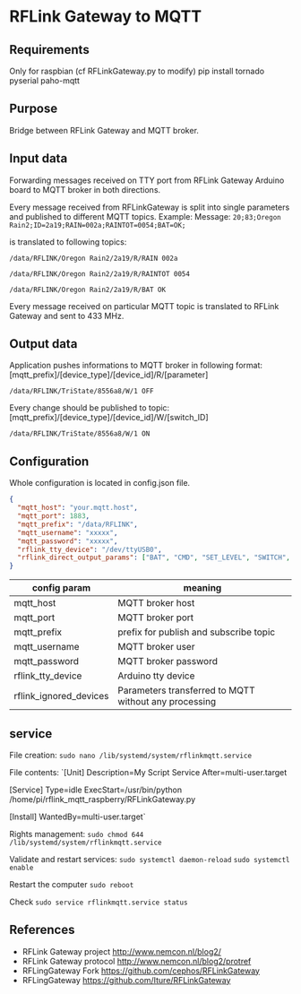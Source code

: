 # RFLink Gateway to MQTT

## Requirements

Only for raspbian (cf RFLinkGateway.py to modify)
pip install tornado pyserial paho-mqtt

## Purpose
Bridge between RFLink Gateway and MQTT broker.

## Input data
Forwarding messages received on TTY port from RFLink Gateway Arduino board
to MQTT broker in both directions.

Every message received from RFLinkGateway is split into single parameters
and published to different MQTT topics.
Example:
Message:
`20;83;Oregon Rain2;ID=2a19;RAIN=002a;RAINTOT=0054;BAT=OK;`

 is translated to following topics:

 `/data/RFLINK/Oregon Rain2/2a19/R/RAIN 002a`

 `/data/RFLINK/Oregon Rain2/2a19/R/RAINTOT 0054`

 `/data/RFLINK/Oregon Rain2/2a19/R/BAT OK`




Every message received on particular MQTT topic is translated to
RFLink Gateway and sent to 433 MHz.

## Output data
Application pushes informations to MQTT broker in following format:
[mqtt_prefix]/[device_type]/[device_id]/R/[parameter]

`/data/RFLINK/TriState/8556a8/W/1 OFF`

Every change should be published to topic:
[mqtt_prefix]/[device_type]/[device_id]/W/[switch_ID]

`/data/RFLINK/TriState/8556a8/W/1 ON`

## Configuration

Whole configuration is located in config.json file.

```json
{
  "mqtt_host": "your.mqtt.host",
  "mqtt_port": 1883,
  "mqtt_prefix": "/data/RFLINK",
  "mqtt_username": "xxxxx",
  "mqtt_password": "xxxxx",
  "rflink_tty_device": "/dev/ttyUSB0",
  "rflink_direct_output_params": ["BAT", "CMD", "SET_LEVEL", "SWITCH", "HUM", "CHIME", "PIR", "SMOKEALERT"]
}
```

config param | meaning
-------------|---------
| mqtt_host | MQTT broker host |
| mqtt_port | MQTT broker port|
| mqtt_prefix | prefix for publish and subscribe topic|
| mqtt_username | MQTT broker user|
| mqtt_password | MQTT broker password|
| rflink_tty_device | Arduino tty device |
| rflink_ignored_devices | Parameters transferred to MQTT without any processing|

## service

File creation:
`sudo nano /lib/systemd/system/rflinkmqtt.service`

File contents:
`[Unit]
Description=My Script Service
After=multi-user.target

[Service]
Type=idle
ExecStart=/usr/bin/python /home/pi/rflink_mqtt_raspberry/RFLinkGateway.py

[Install]
WantedBy=multi-user.target`

Rights management:
`sudo chmod 644 /lib/systemd/system/rflinkmqtt.service`


Validate and restart services:
`sudo systemctl daemon-reload`
`sudo systemctl enable`

Restart the computer
`sudo reboot`

Check
`sudo service rflinkmqtt.service status`


## References
- RFLink Gateway project http://www.nemcon.nl/blog2/
- RFLink Gateway protocol http://www.nemcon.nl/blog2/protref
- RFLingGateway Fork https://github.com/cephos/RFLinkGateway
- RFLingGateway https://github.com/Iture/RFLinkGateway
